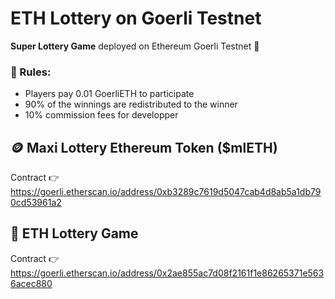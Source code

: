 # ETH Lottery on Goerli Testnet
<strong>Super Lottery Game</strong> deployed on Ethereum Goerli Testnet 🎰

### 📓 Rules:
- Players pay 0.01 GoerliETH to participate
- 90% of the winnings are redistributed to the winner
- 10% commission fees for developper

## 🪙 Maxi Lottery Ethereum Token ($mlETH)

Contract 👉 https://goerli.etherscan.io/address/0xb3289c7619d5047cab4d8ab5a1db790cd53961a2

## 🎲 ETH Lottery Game

Contract 👉 https://goerli.etherscan.io/address/0x2ae855ac7d08f2161f1e86265371e5636acec880
 
 
 
 
  
 
 
   
 
 
 
 
 
